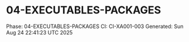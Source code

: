 # 04-EXECUTABLES-PACKAGES
Phase: 04-EXECUTABLES-PACKAGES
CI: CI-XA001-003
Generated: Sun Aug 24 22:41:23 UTC 2025
